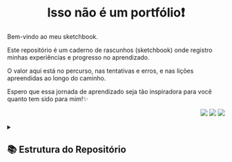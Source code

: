 <div align="center">
  
  # Isso não é um portfólio❗
  
  <div align="left">
      <p> 
          Bem-vindo ao meu sketchbook. 
      </p>
      <p>
          Este repositório é um caderno de rascunhos (sketchbook) onde registro minhas experiências e progresso no aprendizado. 
      </p>
      <p>
         O valor aqui está no percurso, nas tentativas e erros, e nas lições apreendidas ao longo do caminho.
      </p>
      <p>
         Espero que essa jornada de aprendizado seja tão inspiradora para você quanto tem sido para mim!✨
      </p>
  </div>
  
  <p align="right">
    <img src="https://img.shields.io/badge/Status-Sempre_Em_Desenvolvimento-red"/>
    <img src="https://img.shields.io/badge/Foco-Aprendizado-green"/>
    <img src="https://img.shields.io/badge/Tipo-Sketchbook-blue"/>
  </p>

</div>

<details>
  <summary> 
    <h2> 📚 Estrutura do Repositório</h2>
  </summary>
  
  Não é por ser rascunho que é bagunçado: A organizado aqui é por pastas de diferentes temas e dentro dos temas podem existir diferentes tecnologias.
  | 📂 Projetos | 📄 Descrição |
  |----------|--------------|
  | <a href="https://github.com/AbeTechMe/Sketchbook/tree/main/formulas-matematicas-uteis" target="_blank">Algorítmos matemáticos</a> | Fórmulas matemáticas e algorítmos usuáis para programação. |
  | <a href="https://github.com/AbeTechMe/Sketchbook/tree/main/FipeApp" target="_blank">Consumo de API</a> | Prática com Java de consumo em API usando jackson para deserializar o JSON da API e Records com Stream para manipular os dados. |
  |

</details>
